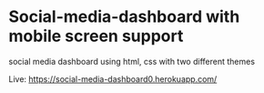 # Social-media-dashboard with mobile screen support
social media dashboard using html, css with two different themes

Live: https://social-media-dashboard0.herokuapp.com/
